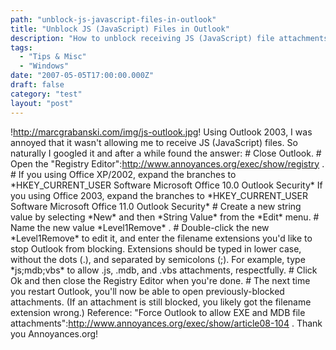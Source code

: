 ```yaml
---
path: "unblock-js-javascript-files-in-outlook"
title: "Unblock JS (JavaScript) Files in Outlook"
description: "How to unblock receiving JS (JavaScript) file attachments in Outlook."
tags: 
  - "Tips & Misc"
  - "Windows"
date: "2007-05-05T17:00:00.000Z"
draft: false
category: "test"
layout: "post"
---
```


!http://marcgrabanski.com/img/js-outlook.jpg! Using Outlook 2003, I was annoyed that it wasn't allowing me to receive JS (JavaScript) files. So naturally I googled it and after a while found the answer: # Close Outlook. # Open the "Registry Editor":http://www.annoyances.org/exec/show/registry . # If you using Office XP/2002, expand the branches to \*HKEY\_CURRENT\_USER Software Microsoft Office 10.0 Outlook Security\* If you using Office 2003, expand the branches to \*HKEY\_CURRENT\_USER Software Microsoft Office 11.0 Outlook Security\* # Create a new string value by selecting \*New\* and then \*String Value\* from the \*Edit\* menu. # Name the new value \*Level1Remove\* . # Double-click the new \*Level1Remove\* to edit it, and enter the filename extensions you'd like to stop Outlook from blocking. Extensions should be typed in lower case, without the dots (.), and separated by semicolons (;). For example, type \*js;mdb;vbs\* to allow .js, .mdb, and .vbs attachments, respectfully. # Click Ok and then close the Registry Editor when you're done. # The next time you restart Outlook, you'll now be able to open previously-blocked attachments. (If an attachment is still blocked, you likely got the filename extension wrong.) Reference: "Force Outlook to allow EXE and MDB file attachments":http://www.annoyances.org/exec/show/article08-104 . Thank you Annoyances.org!